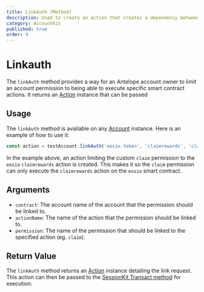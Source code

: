 ```yaml
---
title: LinkAuth (Method)
description: Used to create an action that creates a dependency between a smart contract action and a permission.
category: AccountKit
published: true
order: 9
---
```


# Linkauth

The `linkAuth` method provides a way for an Antelope account owner to limit an account permission to being able to execute specific smart contract actions. It returns an [Action](/docs/antelope/action) instance that can be passed 
## Usage

The `linkAuth` method is available on any [Account](/docs/account-kit/account) instance. Here is an example of how to use it:

```typescript
const action = testAccount.linkAuth('eosio.token', 'claimrewards', 'claim');
```

In the example above, an action limiting the custom `claim` permission to the `eosio` `claimrewards` action is created. This makes it so the `claim` permission can only execute the `claimrewards` action on the `eosio` smart contract.

## Arguments

- `contract`: The account name of the account that the permission should be linked to.
- `actionName`: The name of the action that the permission should be linked to.
- `permission`: The name of the permission that should be linked to the specified action (eg. `claim`).

## Return Value

The `linkAuth` method returns an [Action](/docs/antelope/action) instance detailing the link request. This action can then be passed to the [SessionKit Transact method](/docs/session-kit/transact) for execution.
